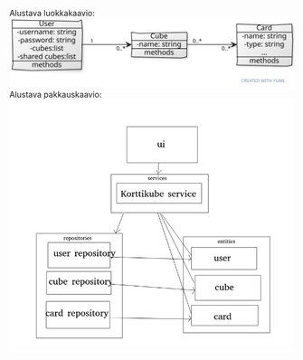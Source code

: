 Alustava luokkakaavio:
![Pakkausrakenne](./kuvat/luokkakaavio.svg)
Alustava pakkauskaavio:
![Pakkausrakenne](./kuvat/pakkauskaavio.png)
